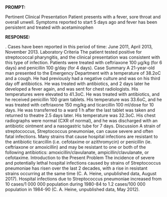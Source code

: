 **PROMPT:**

Pertinent Clinical Presentation  Patient presents with a fever, sore throat and overall unwell. Symptoms reported to start 5 days ago and fever has been persistent and treated with acetaminophen

**RESPONSE:**

 .  Cases have been reported in this period of time: June 2011, April 2013, November 2013.  Laboratory Criteria  The patient tested positive for streptococcal pharyngitis, and the clinical presentation was consistent with this type of infection. Patients were treated with ceftriaxone 100 µg/kg (for 6 days) and penicillin 100 g/day (for 4 days).  Case Summary  A 21-year-old man presented to the Emergency Department with a temperature of 38.2oC and a cough. He had previously had a negative culture and was on his third day off antibiotics. He was treated with antibiotics, and 2 days later he developed a fever again, and was sent for chest radiologists. His temperatures were elevated to 41.3oC. He was treated with antibiotics, and he received penicillin 100 gram tablets. His temperature was 33.6oC, and he was treated with ceftriaxone 150 mg/kg and ticarcillin 100 ml/dose for 10 days. He was transferred to a ward 1 h after the last tablet was taken and returned to theatre 2.5 days later. His temperature was 32.3oC. His chest radiographs were normal (CXR of normal), and he was discharged with an antibiotic ointment and a nasogastric tube for 7 days.  Discussion  A strain of streptococcus, Streptococcus pneumoniae, can cause severe and often fatal infections. Many strains that cause hospital infections are resistant to the antibiotic ticarcillin (i.e. cefotaxime or azithromycin) or penicillin (ie. ceftriaxone or amoxicillin) and may be resistant to one or both of the following antibiotics: amoxicillin/clavulanate, ampicillin/clavulanate, or cefotaxime.  Introduction to the Present Problem The incidence of severe and potentially lethal hospital infections caused by strains of Streptococcus pneumoniae has risen over the last 2 decades, with a rise in resistant strains occurring at the same time (C. A. Heine, unpublished data, August 2017). Hospital infections due to Streptococcus pneumoniae increased from 10 cases/1 000 000 population during 1980-84 to 1.2 cases/100 000 population in 1984-90 (C. A. Heine, unpublished data, May 2012).
